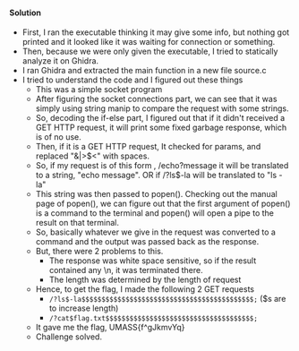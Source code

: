#### Solution

- First, I ran the executable thinking it may give some info, but nothing got printed and it looked like it was waiting for connection or something.
- Then, because we were only given the executable, I tried to statically analyze it on Ghidra.
- I ran Ghidra and extracted the main function in a new file source.c
- I tried to understand the code and I figured out these things
  - This was a simple socket program
  - After figuring the socket connections part, we can see that it was simply using string manip to compare the request with some strings.
  - So, decoding the if-else part, I figured out that if it didn't received a GET HTTP request, it will print some fixed garbage response, which is of no use.
  - Then, if it is a GET HTTP request, It checked for params, and replaced "&|>$<" with spaces.
  - So, if my request is of this form , /echo?message it will be translated to a string, "echo message". OR if /?ls$-la will be translated to "ls -la"
  - This string was then passed to popen(). Checking out the manual page of popen(), we can figure out that the first argument of popen() is a command to the terminal and popen() will open a pipe to the result on that terminal.
  - So, basically whatever we give in the request was converted to a command and the output was passed back as the response.
  - But, there were 2 problems to this.
    - The response was white space sensitive, so if the result contained any \n, it was terminated there.
    - The length was determined by the length of request
  - Hence, to get the flag, I made the following 2 GET requests
    - `/?ls$-la$$$$$$$$$$$$$$$$$$$$$$$$$$$$$$$$$$$$$$$$$$$;` ($s are to increase length)
    - `/?cat$flag.txt$$$$$$$$$$$$$$$$$$$$$$$$$$$$$$$$$$$$$;`
  - It gave me the flag, UMASS{f^gJkmvYq}
  - Challenge solved.
